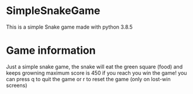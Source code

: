# SimpleSnakeGame
This is a simple Snake game made with python 3.8.5

# Game information
Just a simple snake game, the snake will eat the green square (food) and keeps growning 
maximum score is 450 if you reach you win the game!
you can press q to quit the game or r to reset the game (only on lost-win screens)
